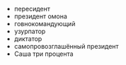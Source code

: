- пересидент
- президент омона
- говнокомандующий
- узурпатор
- диктатор
- самопровозглашённый президент
- Саша три процента
